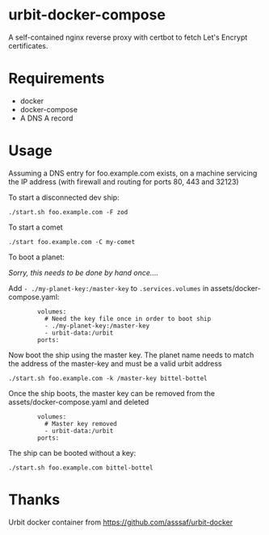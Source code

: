 # urbit-docker-compose

A self-contained nginx reverse proxy with certbot to fetch Let's Encrypt certificates.

# Requirements

 - docker
 - docker-compose
 - A DNS A record

# Usage

Assuming a DNS entry for foo.example.com exists, on a machine servicing the IP address (with firewall and routing for ports 80, 443 and 32123)

To start a disconnected dev ship:

```
./start.sh foo.example.com -F zod
``` 

To start a comet

```
./start foo.example.com -C my-comet
```

To boot a planet:

_Sorry, this needs to be done by hand once...._

Add `- ./my-planet-key:/master-key` to `.services.volumes` in assets/docker-compose.yaml:

```
        volumes:
          # Need the key file once in order to boot ship
          - ./my-planet-key:/master-key
          - urbit-data:/urbit
        ports:
```

Now boot the ship using the master key. The planet name needs to match the address of the master-key and must be a valid urbit address

```
./start.sh foo.example.com -k /master-key bittel-bottel
```

Once the ship boots, the master key can be removed from the assets/docker-compose.yaml and deleted

```
        volumes:
          # Master key removed
          - urbit-data:/urbit
        ports:
```

The ship can be booted without a key:

```
./start.sh foo.example.com bittel-bottel
```

# Thanks

Urbit docker container from https://github.com/asssaf/urbit-docker
